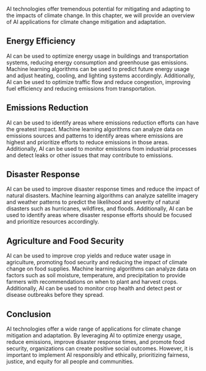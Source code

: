 

AI technologies offer tremendous potential for mitigating and adapting to the impacts of climate change. In this chapter, we will provide an overview of AI applications for climate change mitigation and adaptation.

Energy Efficiency
-----------------

AI can be used to optimize energy usage in buildings and transportation systems, reducing energy consumption and greenhouse gas emissions. Machine learning algorithms can be used to predict future energy usage and adjust heating, cooling, and lighting systems accordingly. Additionally, AI can be used to optimize traffic flow and reduce congestion, improving fuel efficiency and reducing emissions from transportation.

Emissions Reduction
-------------------

AI can be used to identify areas where emissions reduction efforts can have the greatest impact. Machine learning algorithms can analyze data on emissions sources and patterns to identify areas where emissions are highest and prioritize efforts to reduce emissions in those areas. Additionally, AI can be used to monitor emissions from industrial processes and detect leaks or other issues that may contribute to emissions.

Disaster Response
-----------------

AI can be used to improve disaster response times and reduce the impact of natural disasters. Machine learning algorithms can analyze satellite imagery and weather patterns to predict the likelihood and severity of natural disasters such as hurricanes, wildfires, and floods. Additionally, AI can be used to identify areas where disaster response efforts should be focused and prioritize resources accordingly.

Agriculture and Food Security
-----------------------------

AI can be used to improve crop yields and reduce water usage in agriculture, promoting food security and reducing the impact of climate change on food supplies. Machine learning algorithms can analyze data on factors such as soil moisture, temperature, and precipitation to provide farmers with recommendations on when to plant and harvest crops. Additionally, AI can be used to monitor crop health and detect pest or disease outbreaks before they spread.

Conclusion
----------

AI technologies offer a wide range of applications for climate change mitigation and adaptation. By leveraging AI to optimize energy usage, reduce emissions, improve disaster response times, and promote food security, organizations can create positive social outcomes. However, it is important to implement AI responsibly and ethically, prioritizing fairness, justice, and equity for all people and communities.
